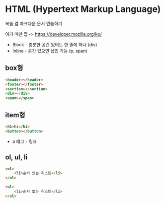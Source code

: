 # HTML (Hypertext Markup Language)

복습 겸 마크다운 문서 연습하기<br>

여기 미만 잡 -> https://developer.mozilla.org/ko/

* Block - 충분한 공간 있어도 한 줄에 하나 (div)
* Inline - 공간 있으면 삽입 가능 (p, span)

## box형
```html
<header></header>
<footer></footer>
<section></section>
<div></div>
<span></span>
```
## item형
```html
<h1>hi</hi>
<button></button>
```
* a 태그 - 링크
## ol, ul, li
```html
<ol>
    <li>순서 있는 리스트</li>
</ol>

<ul>
    <li>순서 없는 리스트</li>
</ul>    
```
